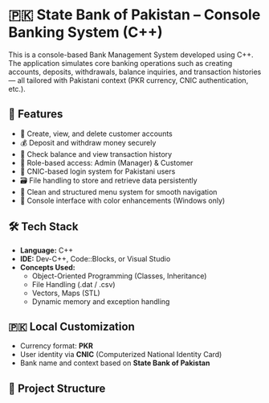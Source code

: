 # 🇵🇰 State Bank of Pakistan – Console Banking System (C++)

This is a console-based Bank Management System developed using C++. The application simulates core banking operations such as creating accounts, deposits, withdrawals, balance inquiries, and transaction histories — all tailored with Pakistani context (PKR currency, CNIC authentication, etc.).

## 🚀 Features

- 🧾 Create, view, and delete customer accounts
- 💰 Deposit and withdraw money securely
- 🧮 Check balance and view transaction history
- 🧍 Role-based access: Admin (Manager) & Customer
- 🔐 CNIC-based login system for Pakistani users
- 🗃️ File handling to store and retrieve data persistently
- 🧹 Clean and structured menu system for smooth navigation
- 🎨 Console interface with color enhancements (Windows only)

## 🛠️ Tech Stack

- **Language:** C++
- **IDE:** Dev-C++, Code::Blocks, or Visual Studio
- **Concepts Used:**
  - Object-Oriented Programming (Classes, Inheritance)
  - File Handling (.dat / .csv)
  - Vectors, Maps (STL)
  - Dynamic memory and exception handling

## 🇵🇰 Local Customization

- Currency format: **PKR**
- User identity via **CNIC** (Computerized National Identity Card)
- Bank name and context based on **State Bank of Pakistan**

## 📁 Project Structure

